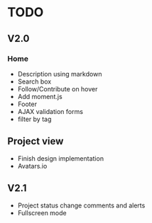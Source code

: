 # TODO

## V2.0

### Home

- Description using markdown
- Search box
- Follow/Contribute on hover
- Add moment.js
- Footer
- AJAX validation forms
- filter by tag

## Project view

- Finish design implementation
- Avatars.io

## V2.1

- Project status change comments and alerts
- Fullscreen mode

